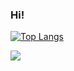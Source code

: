 ### Hi!

[![Top Langs](https://github-readme-stats.vercel.app/api/top-langs/?username=endisl&layout=compact&langs_count=10)](https://github.com/endisl/github-readme-stats)

![](https://komarev.com/ghpvc/?username=endisl)

<!--
**endisl/endisl** is a ✨ _special_ ✨ repository because its `README.md` (this file) appears on your GitHub profile.

Here are some ideas to get you started:

- 🔭 I’m currently working on ...
- 🌱 I’m currently learning ...
- 👯 I’m looking to collaborate on ...
- 🤔 I’m looking for help with ...
- 💬 Ask me about ...
- 📫 How to reach me: ...
- 😄 Pronouns: ...
- ⚡ Fun fact: ...
-->
